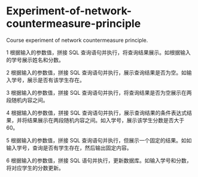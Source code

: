 # Experiment-of-network-countermeasure-principle
Course experiment of network countermeasure principle.

1 根据输入的参数值，拼接 SQL 查询语句并执行，将查询结果展示。如根据输入的学号展示姓名和分数。

2 根据输入的参数值，拼接 SQL 查询语句并执行，展示查询结果是否为空。如输入学号，展示是否有该学生存在。

3 根据输入的参数值，拼接 SQL 查询语句并执行，将查询结果是否为空展示在两段随机内容之间。

4 根据输入的参数值，拼接 SQL 查询语句并执行，展示查询结果的条件表达式结果，并将结果展示在两段随机内容之间。如入学号，展示该学生分数是否大于 60。

5 根据输入的参数值，拼接 SQL 查询语句并执行，但展示一个固定的结果。如如输入学号，查询是否有学生存在，然后输出固定内容。

6 根据输入的参数值，拼接 SQL 语句并执行，更新数据库。如输入学号和分数，将对应学生的分数更新。

